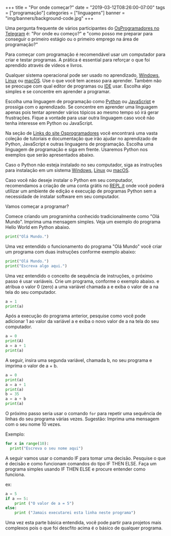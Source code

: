 +++
title = "Por onde começar?"
date = "2019-03-12T08:26:00-07:00"
tags = ["programação"]
categories = ["linguagens"]
banner = "img/banners/background-code.jpg"
+++

Uma pergunta frequente de vários participantes do [OsProgramadores no Telegram](https://t.me/osprogramadores) é: "Por onde eu começo?" e "como posso me preparar para conseguir o primeiro estágio ou o primeiro emprego na área de programação?" 

Para começar com programação é recomendável usar um computador para criar e testar programas. A prática é essential para reforçar o que foi aprendido através de vídeos e livros. 

Qualquer sistema operacional pode ser usado no aprendizado, [Windows](https://www.microsoft.com/en-ca/windows), [Linux](https://en.wikipedia.org/wiki/Linux) ou [macOS](https://en.wikipedia.org/wiki/MacOS). Use o que você tem acesso para aprender. Também não se preocupe com qual editor de programas ou [IDE](https://en.wikipedia.org/wiki/Integrated_development_environment) usar. Escolha algo simples e se concentre em aprender a programar.

Escolha uma linguagem de programação como [Python](https://wiki.python.org.br/DocumentacaoPython) ou [JavaScript](https://www.w3schools.com/js/default.asp) e prossiga com o aprendizado. Se concentre em aprender uma linguagem apenas pois tentar aprender vários tópicos ao mesmo tempo só irá gerar frustrações. Fique a vontade para usar outra linguagem caso você não tenha interesse em Python ou JavaScript.

Na seção de [Links do site Osprogramadores](https://osprogramadores.com/links/) você encontrará uma vasta coleção de tutoriais e documentação que irão ajudar no aprendizado de Python, JavaScript e outras linguagens de programação. Escolha uma linguagem de programação e siga em frente. Usaremos Python nos exemplos que serão apresentados abaixo.

Caso o Python não esteja instalado no seu computador, siga as instruções para instalação em um sistema [Windows](https://python.org.br/instalacao-windows/), [Linux](https://python.org.br/instalacao-linux/) ou [macOS](https://python.org.br/instalacao-mac/).

Caso você não deseje instalar o Python em seu computador, recomendamos a criação de uma conta grátis no [REPL.it](https://repl.it/) onde você poderá utilizar um ambiente de edição e execuçãp de programas Python sem a necessidade de instalar software em seu computador.

Vamos começar a programar?

Comece criando um programinha conhecido tradicionalmente como "Olá Mundo". Imprima uma mensagem simples. Veja um exemplo do programa Hello World em Python abaixo.

```python
print("Olá Mundo.")
```

Uma vez entendido o funcionamento do programa "Olá Mundo" você criar um programa com duas instruções conforme exemplo abaixo:

```python
print("Olá Mundo.")
print("Escreva algo aqui.")
```

Uma vez entendido o conceito de sequência de instruções, o próximo passo é usar variáveis. Crie um programa, conforme o exemplo abaixo. e atribua o valor 0 (zero) a uma variável chamada a e exiba o valor de a na tela do seu computador.

```python
a = 1
print(a)
```

Após a execução do programa anterior, pesquise como você pode adicionar 1 ao valor da variável a e exiba o novo valor de a na tela do seu computador. 

```python
a = 0
print(A)
a = a + 1
print(a)
```

A seguir, insira uma segunda variável, chamada b, no seu programa e imprima o valor de a + b. 

```python
a = 0
print(a)
a = a + 1
print(a)
b = 35
a = a + b
print(a)
```

O próximo passo seria usar o comando `for` para repetir uma sequência de linhas do seu programa várias vezes. Sugestão: Imprima uma mensagem com o seu nome 10 vezes.

Exemplo:

```python
for x in range(10):
  print("Escreva o seu nome aqui")
```

A seguir vamos usar o comando IF para tomar uma decisão. Pesquise o que é decisão e como funcionam comandos do tipo IF THEN ELSE. Faça um programa simples usando IF THEN ELSE e procure entender como funciona. 

ex:

```python
a = 5
if a == 5:
    print ("O valor de a = 5")
else:
    print ("Jamais executarei esta linha neste programa")
```

Uma vez esta parte básica entendida, você pode partir para projetos mais complexos pois o que foi descfito acima é o básico de qualquer programa.


